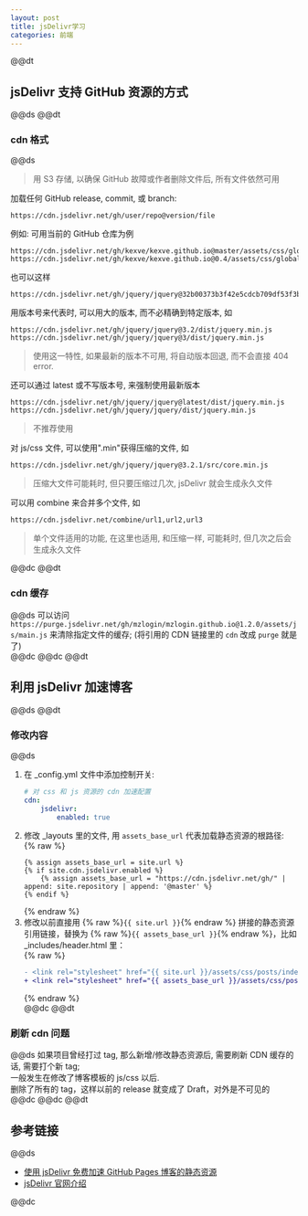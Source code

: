 ```yaml
---  
layout: post  
title: jsDelivr学习  
categories: 前端  
---  
```

@@dt
## jsDelivr 支持 GitHub 资源的方式
@@ds
@@dt
### cdn 格式
@@ds
> 用 S3 存储, 以确保 GitHub 故障或作者删除文件后, 所有文件依然可用  

加载任何 GitHub release, commit, 或 branch:  
``` text
https://cdn.jsdelivr.net/gh/user/repo@version/file
```  
例如: 可用当前的 GitHub 仓库为例  
``` text
https://cdn.jsdelivr.net/gh/kexve/kexve.github.io@master/assets/css/globals/common.css
https://cdn.jsdelivr.net/gh/kexve/kexve.github.io@0.4/assets/css/globals/common.css
```  
也可以这样  
``` text
https://cdn.jsdelivr.net/gh/jquery/jquery@32b00373b3f42e5cdcb709df53f3b08b7184a944/dist/jquery.min.js
```  
用版本号来代表时, 可以用大的版本, 而不必精确到特定版本, 如  
``` text
https://cdn.jsdelivr.net/gh/jquery/jquery@3.2/dist/jquery.min.js
https://cdn.jsdelivr.net/gh/jquery/jquery@3/dist/jquery.min.js
```  
> 使用这一特性, 如果最新的版本不可用, 将自动版本回退, 而不会直接 404 error.  

还可以通过 latest 或不写版本号, 来强制使用最新版本  
``` text
https://cdn.jsdelivr.net/gh/jquery/jquery@latest/dist/jquery.min.js
https://cdn.jsdelivr.net/gh/jquery/jquery/dist/jquery.min.js
```  
> 不推荐使用  

对 js/css 文件, 可以使用".min"获得压缩的文件, 如  
``` text
https://cdn.jsdelivr.net/gh/jquery/jquery@3.2.1/src/core.min.js
```  
> 压缩大文件可能耗时, 但只要压缩过几次, jsDelivr 就会生成永久文件  

可以用 combine 来合并多个文件, 如  
``` text
https://cdn.jsdelivr.net/combine/url1,url2,url3
```  
> 单个文件适用的功能, 在这里也适用, 和压缩一样, 可能耗时, 但几次之后会生成永久文件  

@@dc
@@dt
### cdn 缓存
@@ds
可以访问 `https://purge.jsdelivr.net/gh/mzlogin/mzlogin.github.io@1.2.0/assets/js/main.js` 来清除指定文件的缓存; (将引用的 CDN 链接里的 `cdn` 改成 `purge` 就是了)  
@@dc
@@dc
@@dt
## 利用 jsDelivr 加速博客
@@ds
@@dt
### 修改内容
@@ds
1. 在 _config.yml 文件中添加控制开关:  
    ```yaml
    # 对 css 和 js 资源的 cdn 加速配置
    cdn:
        jsdelivr:
            enabled: true
    ```  
2. 修改 _layouts 里的文件, 用 `assets_base_url` 代表加载静态资源的根路径:  
    {% raw %}  
    ```liquid
    {% assign assets_base_url = site.url %}
    {% if site.cdn.jsdelivr.enabled %}
        {% assign assets_base_url = "https://cdn.jsdelivr.net/gh/" | append: site.repository | append: '@master' %}
    {% endif %}
    ```  
    {% endraw %}  
3. 修改以前直接用 {% raw %}`{{ site.url }}`{% endraw %} 拼接的静态资源引用链接，替换为 {% raw %}`{{ assets_base_url }}`{% endraw %}，比如 _includes/header.html 里：  
    {% raw %}  
    ```diff
    - <link rel="stylesheet" href="{{ site.url }}/assets/css/posts/index.css">
    + <link rel="stylesheet" href="{{ assets_base_url }}/assets/css/posts/index.css">
    ```  
    {% endraw %}  
@@dc
@@dt
### 刷新 cdn 问题
@@ds
如果项目曾经打过 tag, 那么新增/修改静态资源后, 需要刷新 CDN 缓存的话, 需要打个新 tag;  
一般发生在修改了博客模板的 js/css 以后.  
删除了所有的 tag，这样以前的 release 就变成了 Draft，对外是不可见的  
@@dc
@@dc
@@dt
## 参考链接
@@ds
- [使用 jsDelivr 免费加速 GitHub Pages 博客的静态资源](https://mazhuang.org/2020/05/01/cdn-for-github-pages/#先看效果)  
- [jsDelivr 官网介绍](https://www.jsdelivr.com/features#gh)  

@@dc
